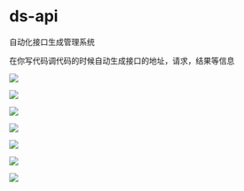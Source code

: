 # ds-api
自动化接口生成管理系统

在你写代码调代码的时候自动生成接口的地址，请求，结果等信息

![](https://github.com/syifeng/ysf-api/blob/master/img/img-1.png)



![](https://github.com/syifeng/ysf-api/blob/master/img/img-2.png)



![](https://github.com/syifeng/ysf-api/blob/master/img/img-3.png)



![](https://github.com/syifeng/ysf-api/blob/master/img/img-4.png)



![](https://github.com/syifeng/ysf-api/blob/master/img/img-5.png)



![](https://github.com/syifeng/ysf-api/blob/master/img/img-6.png)



![](https://github.com/syifeng/ysf-api/blob/master/img/img-7.png)

